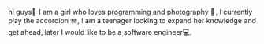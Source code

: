 hi guys👋 
I am a girl who loves programming and photography 📸 , I currently play the accordion 🪗,
I am a teenager looking to expand her knowledge and get ahead, later I would like to be a software engineer💻.
